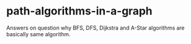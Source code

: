 # path-algorithms-in-a-graph
Answers on question why BFS, DFS, Dijkstra and A-Star algorithms are basically same algorithm.
